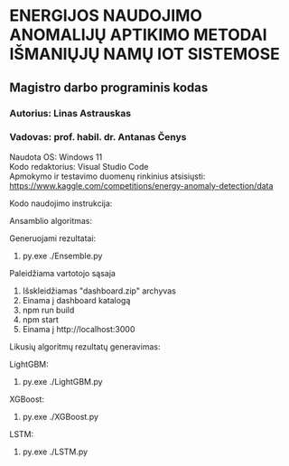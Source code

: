 # ENERGIJOS NAUDOJIMO ANOMALIJŲ APTIKIMO METODAI IŠMANIŲJŲ NAMŲ IOT SISTEMOSE

## Magistro darbo programinis kodas

### Autorius: Linas Astrauskas

### Vadovas: prof. habil. dr. Antanas Čenys

Naudota OS: Windows 11 <br/>
Kodo redaktorius: Visual Studio Code<br/>
Apmokymo ir testavimo duomenų rinkinius atsisiųsti:<br/>
https://www.kaggle.com/competitions/energy-anomaly-detection/data<br/>

Kodo naudojimo instrukcija:

Ansamblio algoritmas:

Generuojami rezultatai:
1. py.exe ./Ensemble.py

Paleidžiama vartotojo sąsaja
1. Išskleidžiamas "dashboard.zip" archyvas
2. Einama į dashboard katalogą
3. npm run build
4. npm start
5. Einama į http://localhost:3000

Likusių algoritmų rezultatų generavimas:

LightGBM:
1. py.exe ./LightGBM.py

XGBoost:
1. py.exe ./XGBoost.py

LSTM:
1. py.exe ./LSTM.py
